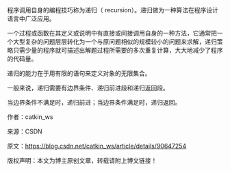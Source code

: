 程序调用自身的编程技巧称为递归（ recursion）。递归做为一种算法在程序设计语言中广泛应用。 

一个过程或函数在其定义或说明中有直接或间接调用自身的一种方法，它通常把一个大型复杂的问题层层转化为一个与原问题相似的规模较小的问题来求解，递归策略只需少量的程序就可描述出解题过程所需要的多次重复计算，大大地减少了程序的代码量。

递归的能力在于用有限的语句来定义对象的无限集合。

一般来说，递归需要有边界条件、递归前进段和递归返回段。

当边界条件不满足时，递归前进；当边界条件满足时，递归返回。


作者：catkin_ws 

来源：CSDN 

原文：https://blog.csdn.net/catkin_ws/article/details/90647254 

版权声明：本文为博主原创文章，转载请附上博文链接！

